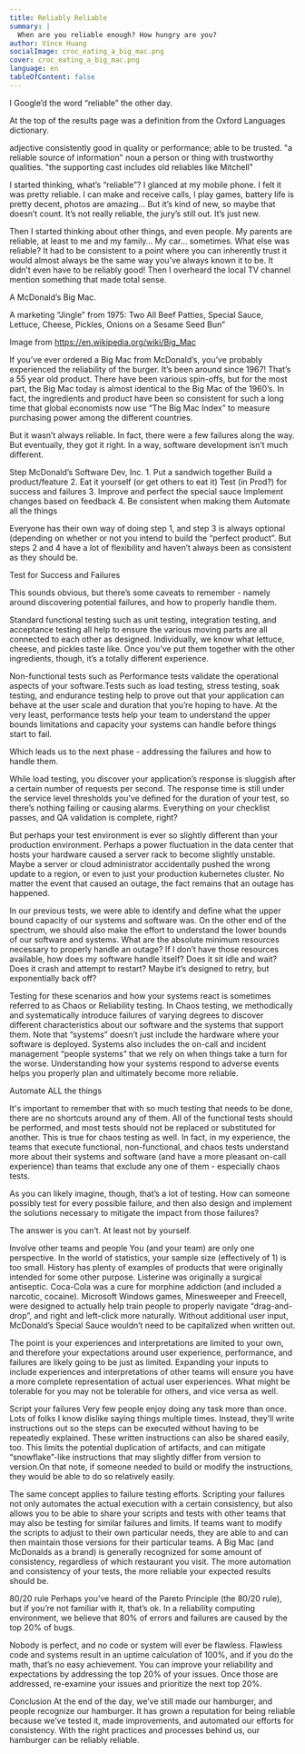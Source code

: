```yaml
---
title: Reliably Reliable
summary: | 
  When are you reliable enough? How hungry are you?
author: Vince Huang
socialImage: croc_eating_a_big_mac.png
cover: croc_eating_a_big_mac.png
language: en
tableOfContent: false
---
```

I Google’d the word “reliable” the other day.

At the top of the results page was a definition from the Oxford Languages dictionary.

adjective
consistently good in quality or performance; able to be trusted.
"a reliable source of information"
noun
a person or thing with trustworthy qualities.
"the supporting cast includes old reliables like Mitchell"

I started thinking, what’s “reliable”? I glanced at my mobile phone. I felt it was pretty reliable. I can make and receive calls, I play games, battery life is pretty decent, photos are amazing… But it’s kind of new, so maybe that doesn’t count. It’s not really reliable, the jury’s still out. It’s just new.

Then I started thinking about other things, and even people. My parents are reliable, at least to me and my family… My car… sometimes. What else was reliable? It had to be consistent to a point where you can inherently trust it would almost always be the same way you’ve always known it to be. It didn’t even have to be reliably good! Then I overheard the local TV channel mention something that made total sense.

A McDonald’s Big Mac.

A marketing “Jingle” from 1975:
Two All Beef Patties, Special Sauce, Lettuce, Cheese, Pickles, Onions on a Sesame Seed Bun”


Image from https://en.wikipedia.org/wiki/Big_Mac


If you’ve ever ordered a Big Mac from McDonald’s, you’ve probably experienced the reliability of the burger. It’s been around since 1967! That’s a 55 year old product. There have been various spin-offs, but for the most part, the Big Mac today is almost identical to the Big Mac of the 1960’s. In fact, the ingredients and product have been so consistent for such a long time that global economists now use “The Big Mac Index” to measure purchasing power among the different countries. 

But it wasn’t always reliable. In fact, there were a few failures along the way. But eventually, they got it right. In a way, software development isn’t much different.

Step
McDonald’s
Software Dev, Inc.
1.
Put a sandwich together
Build a product/feature
2.
Eat it yourself (or get others to eat it)
Test (in Prod?) for success and failures
3.
Improve and perfect the special sauce
Implement changes based on feedback
4.
Be consistent when making them
Automate all the things


Everyone has their own way of doing step 1, and step 3 is always optional (depending on whether or not you intend to build the “perfect product”. But steps 2 and 4 have a lot of flexibility and haven’t always been as consistent as they should be.

Test for Success and Failures

This sounds obvious, but there’s some caveats to remember - namely around discovering potential failures, and how to properly handle them.

Standard functional testing such as unit testing, integration testing, and acceptance testing all help to ensure the various moving parts are all connected to each other as designed. Individually, we know what lettuce, cheese, and pickles taste like. Once you’ve put them together with the other ingredients, though, it’s a totally different experience. 

Non-functional tests such as Performance tests validate the operational aspects of your software.Tests such as load testing, stress testing, soak testing, and endurance testing help to prove out that your application can behave at the user scale and duration that you’re hoping to have. At the very least, performance tests help your team to understand the upper bounds limitations and capacity your systems can handle before things start to fail.

Which leads us to the next phase - addressing the failures and how to handle them.

While load testing, you discover your application’s response is sluggish after a certain number of requests per second. The response time is still under the service level thresholds you’ve defined for the duration of your test, so there’s nothing failing or causing alarms. Everything on your checklist passes, and QA validation is complete, right?

But perhaps your test environment is ever so slightly different than your production environment. Perhaps a power fluctuation in the data center that hosts your hardware caused a server rack to become slightly unstable. Maybe a server or cloud administrator accidentally pushed the wrong update to a region, or even to just your production kubernetes cluster. No matter the event that caused an outage, the fact remains that an outage has happened. 

In our previous tests, we were able to identify and define what the upper bound capacity of our systems and software was. On the other end of the spectrum, we should also make the effort to understand the lower bounds of our software and systems. What are the absolute minimum resources necessary to properly handle an outage? If I don’t have those resources available, how does my software handle itself? Does it sit idle and wait? Does it crash and attempt to restart? Maybe it’s designed to retry, but exponentially back off?

Testing for these scenarios and how your systems react is sometimes referred to as Chaos or Reliability testing. In Chaos testing, we methodically and systematically introduce failures of varying degrees to discover different characteristics about our software and the systems that support them. Note that “systems” doesn’t just include the hardware where your software is deployed. Systems also includes the on-call and incident management “people systems” that we rely on when things take a turn for the worse. Understanding how your systems respond to adverse events helps you properly plan and ultimately become more reliable. 


Automate ALL the things

It's important to remember that with so much testing that needs to be done, there are no shortcuts around any of them. All of the functional tests should be performed, and most tests should not be replaced or substituted for another. This is true for chaos testing as well. In fact, in my experience, the teams that execute functional, non-functional, and chaos tests understand more about their systems and software (and have a more pleasant on-call experience) than teams that exclude any one of them - especially chaos tests.

As you can likely imagine, though, that’s a lot of testing. How can someone possibly test for every possible failure, and then also design and implement the solutions necessary to mitigate the impact from those failures?

The answer is you can’t. At least not by yourself.

Involve other teams and people 
You (and your team) are only one perspective. In the world of statistics, your sample size (effectively of 1) is too small. History has plenty of examples of products that were originally intended for some other purpose. Listerine was originally a surgical antiseptic. Coca-Cola was a cure for morphine addiction (and included a narcotic, cocaine). Microsoft Windows games, Minesweeper and Freecell, were designed to actually help train people to properly navigate “drag-and-drop”, and right and left-click more naturally. Without additional user input, McDonald’s Special Sauce wouldn’t need to be capitalized when written out.

The point is your experiences and interpretations are limited to your own, and therefore your expectations around user experience, performance, and failures are likely going to be just as limited. Expanding your inputs to include experiences and interpretations of other teams will ensure you have a more complete representation of actual user experiences. What might be tolerable for you may not be tolerable for others, and vice versa as well. 

Script your failures
Very few people enjoy doing any task more than once. Lots of folks I know dislike saying things multiple times. Instead, they’ll write instructions out so the steps can be executed without having to be repeatedly explained. These written instructions can also be shared easily, too. This limits the potential duplication of artifacts, and can mitigate “snowflake”-like instructions that may slightly differ from version to version.On that note, if someone needed to build or modify the instructions, they would be able to do so relatively easily. 

The same concept applies to failure testing efforts. Scripting your failures not only automates the actual execution with a certain consistency, but also allows you to be able to share your scripts and tests with other teams that may also be testing for similar failures and limits. If teams want to modify the scripts to adjust to their own particular needs, they are able to and can then maintain those versions for their particular teams. A Big Mac (and McDonalds as a brand) is generally recognized for some amount of consistency, regardless of which restaurant you visit. The more automation and consistency of your tests, the more reliable your expected results should be.

80/20 rule
Perhaps you’ve heard of the Pareto Principle (the 80/20 rule), but if you’re not familiar with it, that’s ok. In a reliability computing environment, we believe that 80% of errors and failures are caused by the top 20% of bugs. 

Nobody is perfect, and no code or system will ever be flawless. Flawless code and systems result in an uptime calculation of 100%, and if you do the math, that’s no easy achievement. You can improve your reliability and expectations by addressing the top 20% of your issues. Once those are addressed, re-examine your issues and prioritize the next top 20%. 

Conclusion
At the end of the day, we’ve still made our hamburger, and people recognize our hamburger. It has grown a reputation for being reliable because we’ve tested it, made improvements, and automated our efforts for consistency. With the right practices and processes behind us, our hamburger can be reliably reliable.



